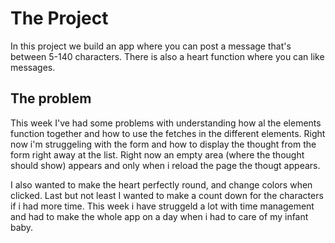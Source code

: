 # The Project

In this project we build an app where you can post a message that's between 5-140 characters. There is also a heart function where you can like messages.

## The problem

This week I've had some problems with understanding how al the elements function together and how to use the fetches in the different elements. Right now i'm struggeling with the form and how to display the thought from the form right away at the list. Right now an empty area (where the thought should show) appears and only when i reload the page the thougt appears.

I also wanted to make the heart perfectly round, and change colors when clicked. Last but not least I wanted to make a count down for the characters if i had more time. This week i have struggeld a lot with time management and had to make the whole app on a day when i had to care of my infant baby.

